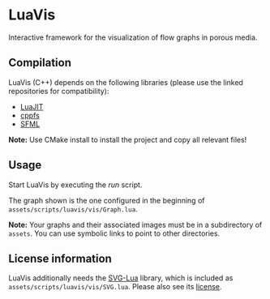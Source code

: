 # LuaVis

Interactive framework for the visualization of flow graphs in porous media.



## Compilation

LuaVis (C++) depends on the following libraries (please use the linked repositories for compatibility):

- [LuaJIT](https://github.com/LuaJIT/LuaJIT)
- [cppfs](https://github.com/straubar/cppfs)
- [SFML](https://github.com/Marukyu/SFML)



**Note:** Use CMake install to install the project and copy all relevant files!



## Usage

Start LuaVis by executing the *run* script.

The graph shown is the one configured in the beginning of `assets/scripts/luavis/vis/Graph.lua`.



**Note:** Your graphs and their associated images must be in a subdirectory of `assets`. You can use symbolic links to point to other directories.



## License information

LuaVis additionally needs the [SVG-Lua](https://github.com/Jericho1060/svg-lua.git) library, which is included as `assets/scripts/luavis/vis/SVG.lua`. Please also see its [license](assets/scripts/luavis/vis/SVG_LICENSE).
